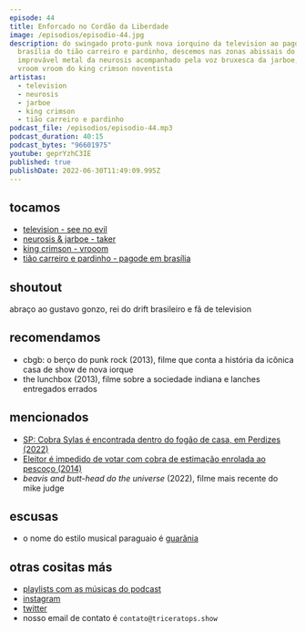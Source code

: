 ```yaml
---
episode: 44
title: Enforcado no Cordão da Liberdade
image: /episodios/episodio-44.jpg
description: do swingado proto-punk nova iorquino da television ao pagode em
  brasília do tião carreiro e pardinho, descemos nas zonas abissais do
  improvável metal da neurosis acompanhado pela voz bruxesca da jarboe, além do
  vroom vroom do king crimson noventista
artistas:
  - television
  - neurosis
  - jarboe
  - king crimson
  - tião carreiro e pardinho
podcast_file: /episodios/episodio-44.mp3
podcast_duration: 40:15
podcast_bytes: "96601975"
youtube: geprYzhC3IE
published: true
publishDate: 2022-06-30T11:49:09.995Z
---
```

## tocamos
* [television - see no evil](https://www.youtube.com/watch?v=puIM6LkKLpI)
* [neurosis & jarboe - taker](https://www.youtube.com/watch?v=J47SxEXd10U)
* [king crimson - vrooom](https://www.youtube.com/watch?v=SCcDJKLlxvE)
* [tião carreiro e pardinho - pagode em brasília](https://www.youtube.com/watch?v=mn2w-znKVqI)

## shoutout

abraço ao gustavo gonzo, rei do drift brasileiro e fã de television

## recomendamos
* cbgb: o berço do punk rock (2013), filme que conta a história da icônica casa de show de nova iorque
* the lunchbox (2013), filme sobre a sociedade indiana e lanches entregados errados

## mencionados
* [SP: Cobra Sylas é encontrada dentro do fogão de casa, em Perdizes (2022)](https://ultimosegundo.ig.com.br/brasil/sp/2022-06-27/jiboia-silas-encontrada.html)
* [Eleitor é impedido de votar com cobra de estimação enrolada ao pescoço (2014)](https://g1.globo.com/sao-paulo/sorocaba-jundiai/eleicoes/2014/noticia/2014/10/eleitor-e-impedido-de-votar-com-cobra-de-estimacao-enrolada-ao-pescoco.html)
* *beavis and butt-head do the universe* (2022), filme mais recente do mike judge

## escusas
* o nome do estilo musical paraguaio é [guarânia](https://pt.wikipedia.org/wiki/Guar%C3%A2nia)

## otras cositas más
* [playlists com as músicas do podcast](https://www.triceratops.show/playlists/)
* [instagram](https://www.instagram.com/triceratops.show/)
* [twitter](https://twitter.com/TriceratopsShow/)
* nosso email de contato é `contato@triceratops.show`
